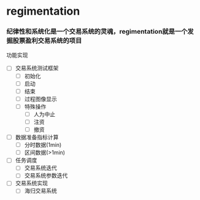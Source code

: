 # regimentation
### 纪律性和系统化是一个交易系统的灵魂，regimentation就是一个发掘股票盈利交易系统的项目

功能实现
- [ ] 交易系统测试框架
  - [ ] 初始化
  - [ ] 启动
  - [ ] 结束
  - [ ] 过程图像显示
  - [ ] 特殊操作
    - [ ] 人为中止
    - [ ] 注资
    - [ ] 撤资
- [ ] 数据准备指标计算
  - [ ] 分时数据(1min)
  - [ ] 区间数据(>1min)
- [ ] 任务调度
    - [ ] 交易系统迭代
    - [ ] 交易系统参数迭代
- [ ] 交易系统实现
    - [ ] 海归交易系统
